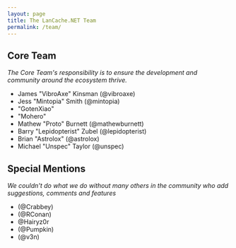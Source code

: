 ```yaml
---
layout: page
title: The LanCache.NET Team
permalink: /team/
---
```


## Core Team

_The Core Team's responsibility is to ensure the development and
community around the ecosystem thrive._

* James "VibroAxe" Kinsman (@vibroaxe)
* Jess "Mintopia" Smith (@mintopia)
* "GotenXiao"
* "Mohero"
* Mathew "Proto" Burnett (@mathewburnett)
* Barry "Lepidopterist" Zubel (@lepidopterist)
* Brian "Astrolox" (@astrolox)
* Michael "Unspec" Taylor (@unspec)

## Special Mentions

_We couldn't do what we do without many others in the community who add suggestions, comments and features_

* (@Crabbey)
* (@RConan)
* @Hairyz0r
* (@Pumpkin)
* (@v3n)
